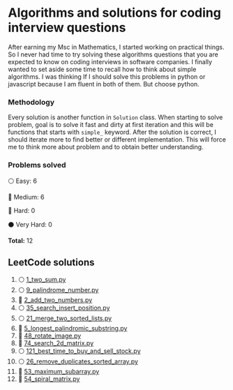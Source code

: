 # Algorithms and solutions for coding interview questions

After earning my Msc in Mathematics, I started working on practical things. 
So I never had time to try solving these algorithms questions that you are expected to know on 
coding interviews in software companies.
I finally wanted to set aside some time to recall how to think about simple algorithms.
I was thinking If I should solve this problems in python or javascript because I am fluent in both of them.
But choose python.


### Methodology
Every solution is another function in `Solution` class.
When starting to solve problem, goal is to solve it fast and dirty at first iteration and this will
be functions that starts with `simple_` keyword.
After the solution is correct, I should iterate more to find better or different implementation. This will force me 
to think more about problem and to obtain better understanding.



### Problems solved

:white_circle: Easy: 6

:large_blue_circle: Medium: 6

:red_circle: Hard: 0

:black_circle: Very Hard: 0

__Total:__ 12

## LeetCode solutions

1. :white_circle: [1_two_sum.py](leetCode/1_two_sum.py)
2. :white_circle: [9_palindrome_number.py](leetCode/9_palindrome_number.py)
3. :large_blue_circle: [2_add_two_numbers.py](leetCode/2_add_two_numbers.py)
4. :white_circle: [35_search_insert_position.py](leetCode/35_search_insert_position.py)
5. :white_circle: [21_merge_two_sorted_lists.py](leetCode/21_merge_two_sorted_lists.py)
6. :large_blue_circle: [5_longest_palindromic_substring.py](leetCode/5_longest_palindromic_substring.py)
7. :large_blue_circle: [48_rotate_image.py](leetCode/48_rotate_image.py)
8. :large_blue_circle: [74_search_2d_matrix.py](leetCode/74_search_2d_matrix.py)
9. :white_circle: [121_best_time_to_buy_and_sell_stock.py](leetCode/121_best_time_to_buy_and_sell_stock.py)
10. :white_circle: [26_remove_duplicates_sorted_array.py](leetCode/26_remove_duplicates_sorted_array.py)
11. :large_blue_circle: [53_maximum_subarray.py](leetCode/53_maximum_subarray.py)
12. :large_blue_circle: [54_spiral_matrix.py](leetCode/54_spiral_matrix.py)
